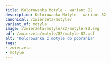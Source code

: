 ```yaml
---
title: Kolorowanka Motyle - wariant 82
description: Kolorowanka Motyle - wariant 82
canonical: /zwierzeta/motyle/
variant_of: motyle
image: /zwierzeta/motyle/82/motyle-82.svg
pdf: /zwierzeta/motyle/82/motyle-82.pdf
alt: "Kolorowanka z motyle do pobrania"
tags:
- zwierzeta
- motyle
---
```

